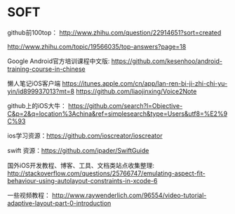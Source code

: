 # SOFT
github前100top： http://www.zhihu.com/question/22914651?sort=created

http://www.zhihu.com/topic/19566035/top-answers?page=18

Google Android官方培训课程中文版:
https://github.com/kesenhoo/android-training-course-in-chinese

懒人笔记iOS客户端 
https://itunes.apple.com/cn/app/lan-ren-bi-ji-zhi-chi-yu-yin/id899937013?mt=8
https://github.com/liaojinxing/Voice2Note

github上的iOS大牛：
https://github.com/search?l=Objective-C&p=2&q=location%3Achina&ref=simplesearch&type=Users&utf8=%E2%9C%93


ios学习资源：https://github.com/ioscreator/ioscreator

swift 资源：https://github.com/ipader/SwiftGuide

国外iOS开发教程、博客、工具、文档类站点收集整理:
http://stackoverflow.com/questions/25766747/emulating-aspect-fit-behaviour-using-autolayout-constraints-in-xcode-6

一些视频教程：
http://www.raywenderlich.com/96554/video-tutorial-adaptive-layout-part-0-introduction
